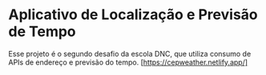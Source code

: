 # Aplicativo de Localização e Previsão de Tempo
Esse projeto é o segundo desafio da escola DNC, que utiliza consumo de APIs de endereço e previsão do tempo. 
[https://cepweather.netlify.app/]
